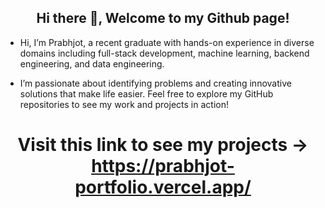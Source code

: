 ## <div align="center">Hi there 👋, Welcome to my Github page!</div>  
  

- Hi, I’m Prabhjot, a recent graduate with hands-on experience in diverse domains including full-stack development, machine learning, backend engineering, and data engineering.  
  

- I’m passionate about identifying problems and creating innovative solutions that make life easier. Feel free to explore my GitHub repositories to see my work and projects in action!
  



# <div align="center"> Visit this link to see my projects -> https://prabhjot-portfolio.vercel.app/ </div>

<br/>  


<!--## Github Stats  -->
<!--<div align="center"><img src="https://github-readme-stats.vercel.app/api?username=prabhjot2001&show_icons=true&count_private=true&hide_border=true" align="center" /></div>  -->
